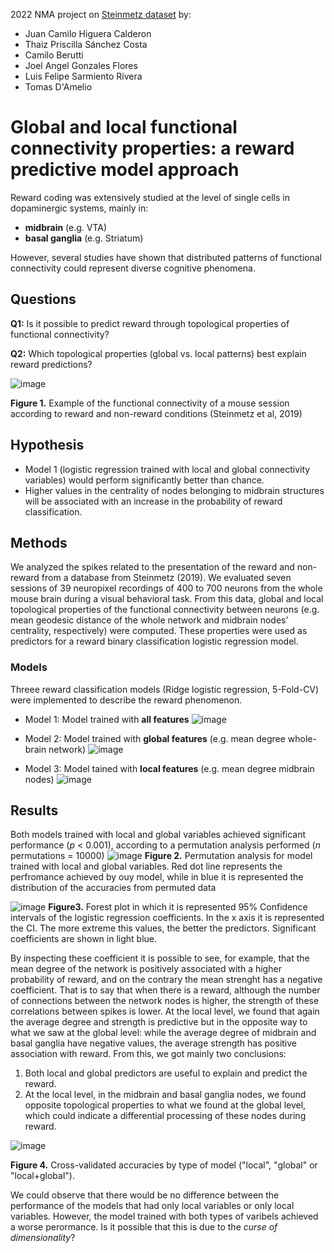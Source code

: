 
2022 NMA project on [Steinmetz dataset](https://www.ncbi.nlm.nih.gov/pmc/articles/PMC6913580/) by:
- Juan Camilo Higuera Calderon
- Thaiz Priscilla Sánchez Costa
- Camilo Berutti
- Joel Angel Gonzales Flores
- Luis Felipe Sarmiento Rivera
- Tomas D'Amelio 

# Global and local functional connectivity properties: a reward predictive model approach

Reward coding was extensively studied at the level of single cells in dopaminergic systems, mainly in:
- **midbrain** (e.g. VTA)
- **basal ganglia** (e.g. Striatum)

However, several studies have shown that distributed patterns of functional connectivity could represent diverse cognitive phenomena.  

## Questions

**Q1:** Is it possible to predict reward through topological properties of functional connectivity?

**Q2:** Which topological properties (global vs. local patterns) best explain reward predictions?

![image](https://user-images.githubusercontent.com/79924152/181863019-feb89509-f7a8-4a72-9c12-6c6dab9b890a.png)

**Figure 1.** Example of the functional connectivity of a mouse session according to reward and non-reward conditions (Steinmetz et al, 2019) 


## Hypothesis

- Model 1 (logistic regression trained with local and global connectivity variables) would perform significantly better than chance.
- Higher values in the centrality of nodes belonging to midbrain structures will be associated with an increase in the probability of reward classification.

## Methods

We analyzed the spikes related to the presentation of the reward and non-reward from a database from Steinmetz (2019). We evaluated seven sessions of 39 neuropixel recordings of 400 to 700 neurons from the whole mouse brain during a visual behavioral task. From this data, global and local topological properties of the functional connectivity between neurons (e.g. mean geodesic distance of the whole network and midbrain nodes’ centrality, respectively) were computed. These properties were used as predictors for a reward binary classification logistic regression model. 

### Models

Threee reward classification models (Ridge logistic regression, 5-Fold-CV) were implemented to describe the reward phenomenon.
- Model 1: Model trained with **all features**
![image](https://user-images.githubusercontent.com/79924152/181862736-5ac5c900-ffb7-4c2f-8ec0-d77d763c7852.png)

- Model 2: Model trained with **global features** (e.g. mean degree whole-brain network)
![image](https://user-images.githubusercontent.com/79924152/181862831-95453344-79ca-4825-bc1b-d3bb7b6f329b.png)

- Model 3: Model tained with **local features** (e.g. mean degree midbrain nodes)
![image](https://user-images.githubusercontent.com/79924152/181862838-6df2e601-f8ac-4e03-8337-b145200811d4.png)

## Results
Both models trained with local and global variables achieved significant performance (_p_ < 0.001), according to a permutation analysis performed (_n_ permutations = 10000)
![image](https://user-images.githubusercontent.com/79924152/181863040-2887b222-990d-460b-a8db-0d96543f871a.png)
**Figure 2.** Permutation analysis for model trained with local and global variables. Red dot line represents the perfromance achieved by ouy model, while in blue it is represented the distribution of the accuracies from permuted data

![image](https://user-images.githubusercontent.com/79924152/181863222-6ac93a4c-499a-4706-af71-d3742451f3fd.png)
**Figure3.**  Forest plot in which it is represented 95% Confidence intervals of the logistic regression coefficients. In the x axis it is represented the CI. The more extreme this values, the better the predictors. Significant coefficients are shown in light blue.

By inspecting these coefficient it is possible to see, for example, that the mean degree of the network is positively associated with a higher probability of reward, and on the contrary the mean strenght has a negative coefficient. That is to say that when there is a reward, although the number of connections between the network nodes is higher, the strength of these correlations between spikes is lower.
At the local level,  we found that again the average degree and strength is predictive but in the opposite way to what we saw at the global level:  while the average degree of midbrain and basal ganglia have negative values, the average strength has positive association with reward. 
From this, we got mainly two conclusions:
1. Both local and global predictors are useful to explain and predict the reward. 
2. At the local level, in the midbrain and basal ganglia nodes, we found opposite topological properties to what we found at the global level, which could indicate a differential processing of these nodes during reward.

![image](https://user-images.githubusercontent.com/79924152/181863316-5559c28a-1825-44a7-bea8-11c946969d74.png)

**Figure 4.** Cross-validated accuracies by type of model ("local", "global" or "local+global").

We could observe that there would be no difference between the performance of the models that had only local variables or only local variables. However, the model trained with both types of varibels achieved a worse perormance. Is it possible that this is due to the *curse of dimensionality*?



